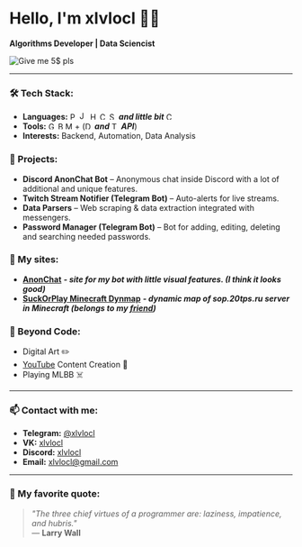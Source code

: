 # Hello, I'm xlvlocl 👨‍💻

**Algorithms Developer | Data Sciencist**

![Give me 5$ pls](https://github.com/user-attachments/assets/7a00a486-07e0-4bef-ad66-a11e429d812b)

- - -

### 🛠️ Tech Stack:
- **Languages:** <img src="https://raw.githubusercontent.com/gilbarbara/logos/main/logos/python.svg" width="13" alt="Python Logo"> <img src="https://raw.githubusercontent.com/gilbarbara/logos/main/logos/javascript.svg" width="15" alt="JavaScript Logo"> <img src="https://raw.githubusercontent.com/gilbarbara/logos/main/logos/html-5.svg" width="13" alt="HTML Logo"> <img src="https://raw.githubusercontent.com/gilbarbara/logos/main/logos/css-3.svg"  width="13" alt="CSS Logo"> <img src="https://raw.githubusercontent.com/gilbarbara/logos/main/logos/postgresql.svg" width="13" alt="SQL Logo"> ***and little bit*** <img src="https://upload.wikimedia.org/wikipedia/commons/1/18/ISO_C%2B%2B_Logo.svg" alt="C++ Logo" width="13">
- **Tools:** <img src="https://raw.githubusercontent.com/gilbarbara/logos/main/logos/git-icon.svg" width="13" alt="Git Logo"> <img src="https://raw.githubusercontent.com/gilbarbara/logos/main/logos/bash-icon.svg" width="13" alt="Bash Logo"><img src="https://raw.githubusercontent.com/gilbarbara/logos/main/logos/mongodb-icon.svg" height="13" width="13" alt="MongoDB Logo"> + (<img src="https://raw.githubusercontent.com/gilbarbara/logos/main/logos/discord-icon.svg" width="13" alt="Discord"> ***and*** <img src="https://raw.githubusercontent.com/gilbarbara/logos/main/logos/telegram.svg" width="13" alt="Telegram"> ***API***)
- **Interests:** Backend, Automation, Data Analysis

### 🚀 Projects:
- **Discord AnonChat Bot** – Anonymous chat inside Discord with a lot of additional and unique features.
- **Twitch Stream Notifier (Telegram Bot)** – Auto-alerts for live streams. 
- **Data Parsers** – Web scraping & data extraction integrated with messengers. 
- **Password Manager (Telegram Bot)** – Bot for adding, editing, deleting and searching needed passwords.

### 🥲 My sites:
- **[AnonChat](https://anchat.ru)** ***- site for my bot with little visual features. (I think it looks good)***
- **[SuckOrPlay Minecraft Dynmap](https://map.suckorplay.ru)** ***- dynamic map of sop.20tps.ru server in Minecraft (belongs to my [friend](https://t.me/suckorplay))***

### 🎨 Beyond Code:
- Digital Art ✏️  
- [YouTube](https://www.youtube.com/@xlvlocl) Content Creation 🎥
- Playing MLBB ☠️

- - -

### 📫 Contact with me:
- **Telegram:** [@xlvlocl](https://t.me/xlvlocl)  
- **VK:** [xlvlocl](https://vk.com/xlvlocl)  
- **Discord:** [xlvlocl](https://discordapp.com/users/1126269277293510699)
- **Email:** [xlvlocl@gmail.com](mailto:xlvlocl@gmail.com)
    
- - -

### 💬 My favorite quote:  
> *"The three chief virtues of a programmer are: laziness, impatience, and hubris."*  
> — **Larry Wall**  
